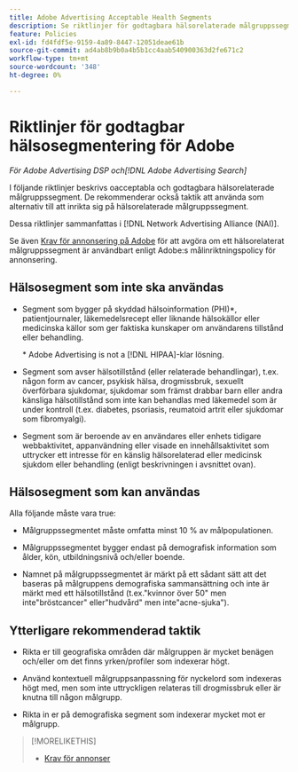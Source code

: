 ```yaml
---
title: Adobe Advertising Acceptable Health Segments
description: Se riktlinjer för godtagbara hälsorelaterade målgruppssegment och taktik att använda som alternativ till att inrikta sig på hälsorelaterade målgruppssegment.
feature: Policies
exl-id: fd4fdf5e-9159-4a89-8447-12051deae61b
source-git-commit: ad4ab8b9b0a4b5b1cc4aab540900363d2fe671c2
workflow-type: tm+mt
source-wordcount: '348'
ht-degree: 0%

---
```


# Riktlinjer för godtagbar hälsosegmentering för Adobe

*För Adobe Advertising DSP och[!DNL Adobe Advertising Search]*

I följande riktlinjer beskrivs oacceptabla och godtagbara hälsorelaterade målgruppssegment. De rekommenderar också taktik att använda som alternativ till att inrikta sig på hälsorelaterade målgruppssegment.

Dessa riktlinjer sammanfattas i [!DNL Network Advertising Alliance (NAI)].

Se även [Krav för annonsering på Adobe](/help/policies/ad-requirements-policy.md) för att avgöra om ett hälsorelaterat målgruppssegment är användbart enligt Adobe:s målinriktningspolicy för annonsering.

## Hälsosegment som inte ska användas

* Segment som bygger på skyddad hälsoinformation (PHI)\*, patientjournaler, läkemedelsrecept eller liknande hälsokällor eller medicinska källor som ger faktiska kunskaper om användarens tillstånd eller behandling.

   \* Adobe Advertising is not a [!DNL HIPAA]-klar lösning.

* Segment som avser hälsotillstånd (eller relaterade behandlingar), t.ex. någon form av cancer, psykisk hälsa, drogmissbruk, sexuellt överförbara sjukdomar, sjukdomar som främst drabbar barn eller andra känsliga hälsotillstånd som inte kan behandlas med läkemedel som är under kontroll (t.ex. diabetes, psoriasis, reumatoid artrit eller sjukdomar som fibromyalgi).

* Segment som är beroende av en användares eller enhets tidigare webbaktivitet, appanvändning eller visade en innehållsaktivitet som uttrycker ett intresse för en känslig hälsorelaterad eller medicinsk sjukdom eller behandling (enligt beskrivningen i avsnittet ovan).

## Hälsosegment som kan användas

Alla följande måste vara true:

* Målgruppssegmentet måste omfatta minst 10 % av målpopulationen.

* Målgruppssegmentet bygger endast på demografisk information som ålder, kön, utbildningsnivå och/eller boende.

* Namnet på målgruppssegmentet är märkt på ett sådant sätt att det baseras på målgruppens demografiska sammansättning och inte är märkt med ett hälsotillstånd (t.ex.&quot;kvinnor över 50&quot; men inte&quot;bröstcancer&quot; eller&quot;hudvård&quot; men inte&quot;acne-sjuka&quot;).

## Ytterligare rekommenderad taktik

* Rikta er till geografiska områden där målgruppen är mycket benägen och/eller om det finns yrken/profiler som indexerar högt.

* Använd kontextuell målgruppsanpassning för nyckelord som indexeras högt med, men som inte uttryckligen relateras till drogmissbruk eller är knutna till någon målgrupp.

* Rikta in er på demografiska segment som indexerar mycket mot er målgrupp.

>[!MORELIKETHIS]
>
>* [Krav för annonser](/help/policies/ad-requirements-policy.md)

